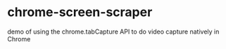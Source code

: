 # chrome-screen-scraper
demo of using the chrome.tabCapture API to do video capture natively in Chrome
